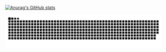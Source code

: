 [![Anurag's GitHub stats](https://github-readme-stats.vercel.app/api?username=JoneYng)](https://github.com/anuraghazra/github-readme-stats)

![](https://raw.githubusercontent.com/JoneYng/JoneYng/main/assets/github-contribution-grid-snake.svg)
      
